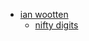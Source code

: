 - [ian wootten](https://www.ianwootten.co.uk/about/)
	- [nifty digits](https://www.niftydigits.com/)

